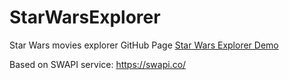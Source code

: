 # StarWarsExplorer
Star Wars movies explorer GitHub Page
<a href="https://anjanthapaliya.github.io/StarWarsExplorer/">Star Wars Explorer Demo</a>


Based on SWAPI service: https://swapi.co/
